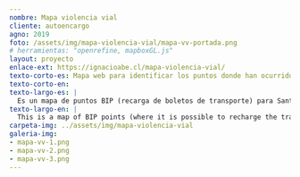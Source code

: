 ```yaml
---
nombre: Mapa violencia vial
cliente: autoencargo
agno: 2019
foto: /assets/img/mapa-violencia-vial/mapa-vv-portada.png
# herramientas: "openrefine, mapboxGL.js"
layout: proyecto
enlace-ext: https://ignacioabe.cl/mapa-violencia-vial/
texto-corto-es: Mapa web para identificar los puntos donde han ocurrido accidentes en bicicleta en Santiago, basado en los datos oficiales de CONASET.
texto-corto-en:
texto-largo-es: |
  Es un mapa de puntos BIP (recarga de boletos de transporte) para Santiago, ya que la [alternativa oficial](https://www.tarjetabip.cl/donde-puedo-cargar.php) no tiene mapas y sólo llega a un nivel de detalle por comuna, sin que el usuario pueda buscar el punto más cercano a su ubicación.
texto-largo-en: |
  This is a map of BIP points (where it is possible to recharge the transport card) Santiago, as the [official version](https://www.tarjetabip.cl/donde-puedo-cargar.php) does not have maps and only reaches to a municipal detail level, without allowing the user to actually search for a point close to his location.
carpeta-img: ../assets/img/mapa-violencia-vial
galeria-img:
- mapa-vv-1.png
- mapa-vv-2.png
- mapa-vv-3.png
---
```


